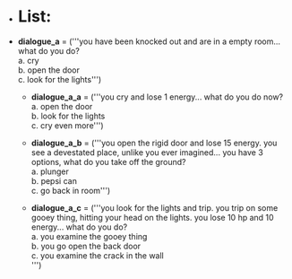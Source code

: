 - # List:

- **dialogue_a** = ('''you have been knocked out and are in a empty room... what do you do? <br />
a. cry <br />
b. open the door <br />
c. look for the lights''')

    - **dialogue_a_a** = ('''you cry and lose 1 energy... what do you do now? <br />
      a. open the door <br />
      b. look for the lights <br />
      c. cry even more''')

    - **dialogue_a_b** = ('''you open the rigid door and lose 15 energy. you see a devestated place, unlike you ever imagined... you have 3 options, what do you take off the ground? <br />
      a. plunger <br />
      b. pepsi can <br />
      c. go back in room''')
    
    - **dialogue_a_c** = ('''you look for the lights and trip. you trip on some gooey thing, hitting your head on the lights. you lose 10 hp and 10 energy... what do you do? <br />
      a. you examine the gooey thing <br />
      b. you go open the back door <br />
      c. you examine the crack in the wall <br />''')
